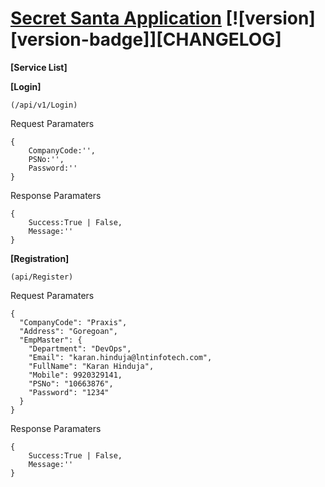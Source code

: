 # [Secret Santa Application](https://karanhinduja.github.io/SecretSantaProject/) [![version][version-badge]][CHANGELOG]

**[Service List]**

**[Login]**
```
(/api/v1/Login)
```
Request Paramaters
```
{
    CompanyCode:'',
    PSNo:'',
    Password:''
}
```
Response Paramaters

```
{
    Success:True | False,
    Message:''
}
```

**[Registration]**
```
(api/Register)
```
Request Paramaters
```
{
  "CompanyCode": "Praxis",
  "Address": "Goregoan",
  "EmpMaster": {
    "Department": "DevOps",
    "Email": "karan.hinduja@lntinfotech.com",
    "FullName": "Karan Hinduja",
    "Mobile": 9920329141,
    "PSNo": "10663876",
    "Password": "1234"
  }
}
```
Response Paramaters

```
{
    Success:True | False,
    Message:''
}
```


